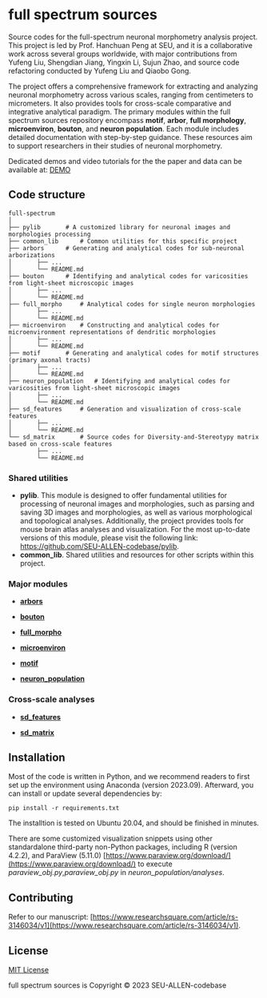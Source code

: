 # full spectrum sources
Source codes for the full-spectrum neuronal morphometry analysis project. This project is led by Prof. Hanchuan Peng at SEU, and it is a collaborative work across several groups worldwide, with major contributions from Yufeng Liu, Shengdian Jiang, Yingxin Li, Sujun Zhao, and source code refactoring conducted by Yufeng Liu and Qiaobo Gong. 

The project offers a comprehensive framework for extracting and analyzing neuronal morphometry across various scales, ranging from centimeters to micrometers. It also provides tools for cross-scale comparative and integrative analytical paradigm. The primary modules within the full spectrum sources repository encompass **motif**, **arbor**, **full morphology**, **microenviron**, **bouton**, and **neuron population**. Each module includes detailed documentation with step-by-step guidance. These resources aim to support researchers in their studies of neuronal morphometry.

Dedicated demos and video tutorials for the the paper and data can be available at: [DEMO](https://sd-jiang.github.io/full_spectrum)

## Code structure
```
full-spectrum
│
├── pylib		# A customized library for neuronal images and morphologies processing
├── common_lib		# Common utilities for this specific project
├── arbors		# Generating and analytical codes for sub-neuronal arborizations
│       ├── ...
│       └── README.md	
├── bouton		# Identifying and analytical codes for varicosities from light-sheet microscopic images
│       ├── ...
│       └── README.md	
├── full_morpho		# Analytical codes for single neuron morphologies
│       ├── ...
│       └── README.md
├── microenviron	# Constructing and analytical codes for microenvironment representations of dendritic morphologies
│       ├── ...
│       └── README.md
├── motif		# Generating and analytical codes for motif structures (primary axonal tracts)
│       ├── ...
│       └── README.md	
├── neuron_population	# Identifying and analytical codes for varicosities from light-sheet microscopic images
│       ├── ...
│       └── README.md
├── sd_features		# Generation and visualization of cross-scale features
│       ├── ...
│       └── README.md
└── sd_matrix		# Source codes for Diversity-and-Stereotypy matrix based on cross-scale features
        ├── ...
        └── README.md
```


### Shared utilities
- **pylib**. This module is designed to offer fundamental utilities for processing of neuronal images and morphologies, such as parsing and saving 3D images and morphologies, as well as various morphological and topological analyses. Additionally, the project provides tools for mouse brain atlas analyses and visualization. For the most up-to-date versions of this module, please visit the following link: https://github.com/SEU-ALLEN-codebase/pylib.
- **common_lib**. Shared utilities and resources for other scripts within this project.


### Major modules
- **[arbors](./arbors/README.md)**

- **[bouton](./bouton/README.md)**

- **[full_morpho](./full_morpho/README.md)**

- **[microenviron](./microenviron/README.md)**

- **[motif](./motif/README.md)**

- **[neuron_population](./neuron_population/README.md)**

### Cross-scale analyses
- **[sd_features](./sd_features/README.md)**

- **[sd_matrix](./sd_matrix/README.md)**

## Installation
Most of the code is written in Python, and we recommend readers to first set up the environment using Anaconda (version 2023.09). Afterward, you can install or update several dependencies by:

	pip install -r requirements.txt
The installtion is tested on Ubuntu 20.04, and should be finished in minutes.

There are some customized visualization snippets using other standardalone third-party non-Python packages, including R (version 4.2.2), and ParaView (5.11.0) [https://www.paraview.org/download/](https://www.paraview.org/download/) to execute *paraview\_obj.py*,*paraview\_obj.py* in *neuron_population/analyses*.

## Contributing
Refer to our manuscript: [https://www.researchsquare.com/article/rs-3146034/v1](https://www.researchsquare.com/article/rs-3146034/v1).

## License
[MIT License](./LICENSE)

full spectrum sources is Copyright © 2023 SEU-ALLEN-codebase
